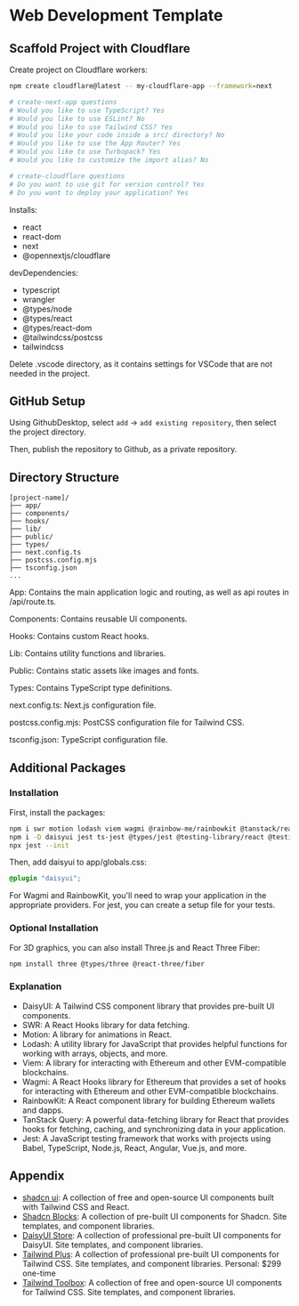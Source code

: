 # Web Development Template

## Scaffold Project with Cloudflare

Create project on Cloudflare workers:

```bash
npm create cloudflare@latest -- my-cloudflare-app --framework=next

# create-next-app questions
# Would you like to use TypeScript? Yes
# Would you like to use ESLint? No
# Would you like to use Tailwind CSS? Yes
# Would you like your code inside a src/ directory? No
# Would you like to use the App Router? Yes
# Would you like to use Turbopack? Yes
# Would you like to customize the import alias? No

# create-cloudflare questions
# Do you want to use git for version control? Yes
# Do you want to deploy your application? Yes
```

Installs:

- react
- react-dom
- next
- @opennextjs/cloudflare

devDependencies:

- typescript
- wrangler
- @types/node
- @types/react
- @types/react-dom
- @tailwindcss/postcss
- tailwindcss

Delete .vscode directory, as it contains settings for VSCode that are not needed in the project.

## GitHub Setup

Using GithubDesktop, select `add` -> `add existing repository`, then select the project directory.

Then, publish the repository to Github, as a private repository.

## Directory Structure

```
[project-name]/
├── app/
├── components/
├── hooks/
├── lib/
├── public/
├── types/
├── next.config.ts
├── postcss.config.mjs
├── tsconfig.json
...
```

App: Contains the main application logic and routing, as well as api routes in /api/route.ts.

Components: Contains reusable UI components.

Hooks: Contains custom React hooks.

Lib: Contains utility functions and libraries.

Public: Contains static assets like images and fonts.

Types: Contains TypeScript type definitions.

next.config.ts: Next.js configuration file.

postcss.config.mjs: PostCSS configuration file for Tailwind CSS.

tsconfig.json: TypeScript configuration file.

## Additional Packages

### Installation

First, install the packages:

```bash
npm i swr motion lodash viem wagmi @rainbow-me/rainbowkit @tanstack/react-query
npm i -D daisyui jest ts-jest @types/jest @testing-library/react @testing-library/jest-dom @testing-library/user-event
npx jest --init
```

Then, add daisyui to app/globals.css:

```app/globals.css
@plugin "daisyui";
```

For Wagmi and RainbowKit, you'll need to wrap your application in the appropriate providers. For jest, you can create a setup file for your tests.

### Optional Installation

For 3D graphics, you can also install Three.js and React Three Fiber:

```bash
npm install three @types/three @react-three/fiber
```

### Explanation

- DaisyUI: A Tailwind CSS component library that provides pre-built UI components.
- SWR: A React Hooks library for data fetching.
- Motion: A library for animations in React.
- Lodash: A utility library for JavaScript that provides helpful functions for working with arrays, objects, and more.
- Viem: A library for interacting with Ethereum and other EVM-compatible blockchains.
- Wagmi: A React Hooks library for Ethereum that provides a set of hooks for interacting with Ethereum and other EVM-compatible blockchains.
- RainbowKit: A React component library for building Ethereum wallets and dapps.
- TanStack Query: A powerful data-fetching library for React that provides hooks for fetching, caching, and synchronizing data in your application.
- Jest: A JavaScript testing framework that works with projects using Babel, TypeScript, Node.js, React, Angular, Vue.js, and more.

## Appendix

- [shadcn ui](https://ui.shadcn.com/): A collection of free and open-source UI components built with Tailwind CSS and React.
- [Shadcn Blocks](https://www.shadcnblocks.com/): A collection of pre-built UI components for Shadcn. Site templates, and component libraries.
- [DaisyUI Store](https://daisyui.com/store/): A collection of professional pre-built UI components for DaisyUI. Site templates, and component libraries.
- [Tailwind Plus](https://tailwindcss.com/plus): A collection of professional pre-built UI components for Tailwind CSS. Site templates, and component libraries. Personal: $299 one-time
- [Tailwind Toolbox](https://www.tailwindtoolbox.com/): A collection of free and open-source UI components for Tailwind CSS. Site templates, and component libraries.
